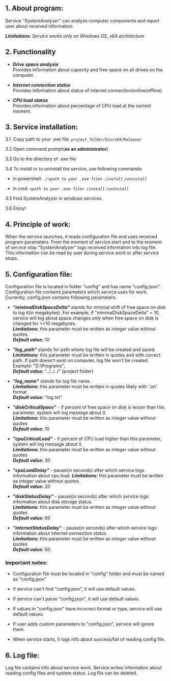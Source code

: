 ## 	**1. About program:**

Service *"SystemAnalyzer"* can analyze computer components and report user about received information.

***Limitations**:  Service works only on Windows OS, x64 architecture*

## **2. Functionality**

- ***Drive space analysis***  
	Provides information about capacity and free space on all drives on the computer. 

- ***Internet connection status***  
	Provides information about status of internet connection(online/offline)

- ***CPU load status***  
	Provides information about percentage of CPU load at the current moment.

## **3. Service installation:**
3.1.	Copy path to your .exe file: *`project_folder/bin/x64/Release/`*

3.2 Open command prompt(**as an administrator**)

3.3 Go to the directory of .exe file  

3.4 To install or to uninstall the service, use following commands:  
- in powershell:  *`./<path to your .exe file> /install`* *`/uninstall`* 

- in cmd: *`<path to your .exe file> /install`* *`/uninstall`*

3.5 Find SystemAnalyzer in windows services.  

3.6 Enjoy!

## **4. Principle of work:**
When the service launches, it reads configuration file and uses received program parameters.
From the moment of service start and to the moment of service stop "SystemAnalyzer" logs received information into log file. This information can be read by user during service work or after service stops.

## **5. Configuration file:**
Configuration file is located in folder "config" and has name "config.json". Configuration file contains parameters which service uses for work.
Currently, config.json contains following parameters:

- 	***"minimalDiskSpaceDelta"*** stands for minimal shift of free space on 		disk to log it(in megabytes). For example, if "minimalDiskSpaceDelta" = 10, 	service will log about space changes only when free space on disk is 			changed for >=10 megabytes.  
	***Limitations:*** this parameter must be written as integer value without quotes.  
	***Default value:*** 10

- 	***"log_path"*** stands for path where log file will be created and saved.  
	***Limitations:*** this parameter must be written in quotes and with 		correct path. If path doesn't exist on computer, log file won't be created. Example: "D:\Programs";   
	***Default value:*** "../../../"  (project folder)

-	***"log_name"*** stands for log file name.  
	***Limitations:*** this parameter must be written in quotes likely with '.txt' format  
	***Default value:*** "log.txt"

-	***"diskCriticalSpace"*** - if percent of free space on disk is lesser 			than this parameter, system will log message about it.  
	***Limitations:*** this parameter must be written as integer value without quotes   
	***Default value:*** 10

-	***"cpuCriticalLoad"*** - if percent of CPU load higher than this 				parameter, system will log message about it.  
	***Limitations:*** this parameter must be written as integer value without quotes   
	***Default value:*** 30

-	***"cpuLoadDelay"*** - pause(in seconds) after which service logs 			 information about cpu load.
	***Limitations:*** this parameter must be written as integer value without quotes    
	***Default value:*** 20

-	***"diskStatusDelay"*** - pause(in seconds) after which service logs 			 information about disk storage status.    
	***Limitations:*** this parameter must be written as integer value without quotes    
	***Default value:*** 60 

-	***"internetStatusDelay"*** - pause(in seconds) after which service logs 			 information about internet connection status.  
	***Limitations:*** this parameter must be written as integer value without quotes    
	***Default value:*** 60 

### **Important notes:** 
-	Configuration file must be located in "config" folder and must be named as "config.json"

-	If service can't find "config.json", it will use default values.

-	If service can't parse "config.json", it will use default values.

-	If values in "config.json" have incorrect format or type, service will use default values.

-	If user adds custom parameters to "config.json", service will ignore them.

-	When service starts, it logs info about success/fail of reading config file.


## **6. Log file:**
Log file contains info about service work. Service writes information about reading config files and system status. Log file can be deleted.




